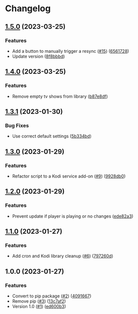 # Changelog

## [1.5.0](https://github.com/jmaver-plume/script.service.torrent-tagger/compare/v1.4.0...v1.5.0) (2023-03-25)


### Features

* Add a button to manually trigger a resync ([#15](https://github.com/jmaver-plume/script.service.torrent-tagger/issues/15)) ([6561728](https://github.com/jmaver-plume/script.service.torrent-tagger/commit/65617289a383214e76b91347f0be54cc60d55f8d))
* Update version ([8f8bbbd](https://github.com/jmaver-plume/script.service.torrent-tagger/commit/8f8bbbddeb8e24b9277e608ae2cbe8e36e9ebfce))

## [1.4.0](https://github.com/jmaver-plume/script.service.torrent-tagger/compare/v1.3.1...v1.4.0) (2023-03-25)


### Features

* Remove empty tv shows from library ([b87e8df](https://github.com/jmaver-plume/script.service.torrent-tagger/commit/b87e8dfa03e1e5db98fc4dfbb9dcbfe718646fd2))

## [1.3.1](https://github.com/jmaver-plume/script.service.torrent-tagger/compare/v1.3.0...v1.3.1) (2023-01-30)


### Bug Fixes

* Use correct default settings ([5b334bd](https://github.com/jmaver-plume/script.service.torrent-tagger/commit/5b334bd5234a7ac426c4c704bb6c1c63965c80d9))

## [1.3.0](https://github.com/jmaver-plume/script.service.torrent-tagger/compare/v1.2.0...v1.3.0) (2023-01-29)


### Features

* Refactor script to a Kodi service add-on ([#9](https://github.com/jmaver-plume/script.service.torrent-tagger/issues/9)) ([9928db0](https://github.com/jmaver-plume/script.service.torrent-tagger/commit/9928db008d0a10db8b448bbe6e114a71002091b3))

## [1.2.0](https://github.com/jmaver-plume/libreelec-torrent-linker/compare/v1.1.0...v1.2.0) (2023-01-29)


### Features

* Prevent update if player is playing or no changes ([ede82a3](https://github.com/jmaver-plume/libreelec-torrent-linker/commit/ede82a33c4c8f47f0ed92d69c80f1dd26250a5a6))

## [1.1.0](https://github.com/jmaver-plume/libreelec-torrent-linker/compare/v1.0.0...v1.1.0) (2023-01-27)


### Features

* Add cron and Kodi library cleanup ([#6](https://github.com/jmaver-plume/libreelec-torrent-linker/issues/6)) ([797260d](https://github.com/jmaver-plume/libreelec-torrent-linker/commit/797260d5577ce4e4121a1ebfa98e8787cc724232))

## 1.0.0 (2023-01-27)


### Features

* Convert to pip package ([#2](https://github.com/jmaver-plume/libreelec-torrent-scripts/issues/2)) ([4091667](https://github.com/jmaver-plume/libreelec-torrent-scripts/commit/40916674effdb1ab0433296a42b62ae3b7c07df1))
* Remove pip ([#3](https://github.com/jmaver-plume/libreelec-torrent-scripts/issues/3)) ([13c7af2](https://github.com/jmaver-plume/libreelec-torrent-scripts/commit/13c7af24ac55ac8c647df0c22ca44247ad60dbc9))
* Version 1.0 ([#1](https://github.com/jmaver-plume/libreelec-torrent-scripts/issues/1)) ([ed600b3](https://github.com/jmaver-plume/libreelec-torrent-scripts/commit/ed600b38de2f9bb542d3a24988e9a07b547a1f64))
